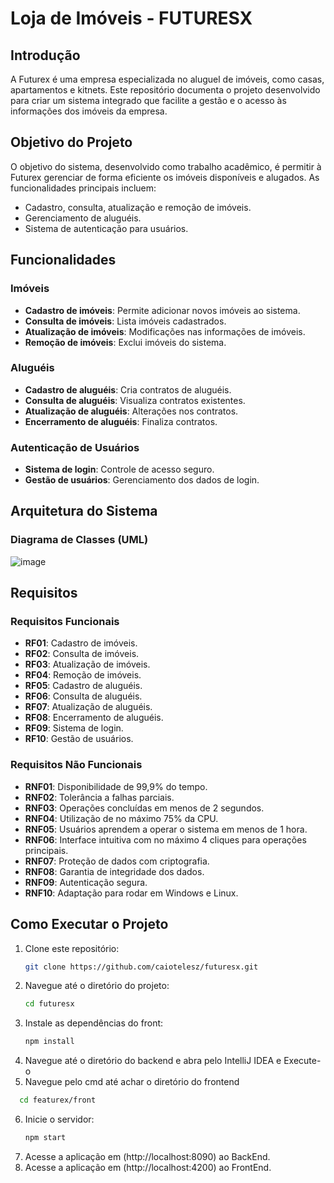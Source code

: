 # Loja de Imóveis - FUTURESX

## Introdução

A Futurex é uma empresa especializada no aluguel de imóveis, como casas, apartamentos e kitnets. Este repositório documenta o projeto desenvolvido para criar um sistema integrado que facilite a gestão e o acesso às informações dos imóveis da empresa.

## Objetivo do Projeto

O objetivo do sistema, desenvolvido como trabalho acadêmico, é permitir à Futurex gerenciar de forma eficiente os imóveis disponíveis e alugados. As funcionalidades principais incluem:

- Cadastro, consulta, atualização e remoção de imóveis.
- Gerenciamento de aluguéis.
- Sistema de autenticação para usuários.

## Funcionalidades

### Imóveis

- **Cadastro de imóveis**: Permite adicionar novos imóveis ao sistema.
- **Consulta de imóveis**: Lista imóveis cadastrados.
- **Atualização de imóveis**: Modificações nas informações de imóveis.
- **Remoção de imóveis**: Exclui imóveis do sistema.

### Aluguéis

- **Cadastro de aluguéis**: Cria contratos de aluguéis.
- **Consulta de aluguéis**: Visualiza contratos existentes.
- **Atualização de aluguéis**: Alterações nos contratos.
- **Encerramento de aluguéis**: Finaliza contratos.

### Autenticação de Usuários

- **Sistema de login**: Controle de acesso seguro.
- **Gestão de usuários**: Gerenciamento dos dados de login.

## Arquitetura do Sistema

### Diagrama de Classes (UML)

![image](https://github.com/user-attachments/assets/db9c0cf3-d743-4a8f-8275-20e0b18d61fd)

## Requisitos

### Requisitos Funcionais

- **RF01**: Cadastro de imóveis.
- **RF02**: Consulta de imóveis.
- **RF03**: Atualização de imóveis.
- **RF04**: Remoção de imóveis.
- **RF05**: Cadastro de aluguéis.
- **RF06**: Consulta de aluguéis.
- **RF07**: Atualização de aluguéis.
- **RF08**: Encerramento de aluguéis.
- **RF09**: Sistema de login.
- **RF10**: Gestão de usuários.

### Requisitos Não Funcionais

- **RNF01**: Disponibilidade de 99,9% do tempo.
- **RNF02**: Tolerância a falhas parciais.
- **RNF03**: Operações concluídas em menos de 2 segundos.
- **RNF04**: Utilização de no máximo 75% da CPU.
- **RNF05**: Usuários aprendem a operar o sistema em menos de 1 hora.
- **RNF06**: Interface intuitiva com no máximo 4 cliques para operações principais.
- **RNF07**: Proteção de dados com criptografia.
- **RNF08**: Garantia de integridade dos dados.
- **RNF09**: Autenticação segura.
- **RNF10**: Adaptação para rodar em Windows e Linux.

## Como Executar o Projeto

1. Clone este repositório:
   ```bash
   git clone https://github.com/caiotelesz/futuresx.git
   ```
2. Navegue até o diretório do projeto:
   ```bash
   cd futuresx
   ```
3. Instale as dependências do front:
   ```bash
   npm install
   ```
4. Navegue até o diretório do backend e abra pelo IntelliJ IDEA e Execute-o
5. Navegue pelo cmd até achar o diretório do frontend
  ```bash
    cd featurex/front
  ```
6. Inicie o servidor:
   ```bash
   npm start
   ```
7. Acesse a aplicação em (http://localhost:8090) ao BackEnd.
8. Acesse a aplicação em (http://localhost:4200) ao FrontEnd.
